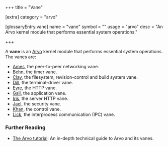 +++
title = "Vane"

[extra]
category = "arvo"

[glossaryEntry.vane]
name = "vane"
symbol = ""
usage = "arvo"
desc = "An Arvo kernel module that performs essential system operations."

+++

A **vane** is an [Arvo](/glossary/arvo) kernel module that performs essential system operations. The vanes are:


- [Ames](/glossary/ames), the peer-to-peer networking vane.
- [Behn](/glossary/behn), the timer vane.
- [Clay](/glossary/clay), the filesystem, revision-control and build
  system vane.
- [Dill](/glossary/dill), the terminal-driver vane.
- [Eyre](/glossary/eyre), the HTTP vane.
- [Gall](/glossary/gall), the application vane.
- [Iris](/glossary/iris), the server HTTP vane.
- [Jael](/glossary/jael), the security vane.
- [Khan](/glossary/khan), the control vane.
- [Lick](/glossary/Lick), the interprocess communication (IPC) vane.

### Further Reading

- [The Arvo tutorial](/system/kernel/overview): An in-depth technical guide to Arvo and its vanes.
